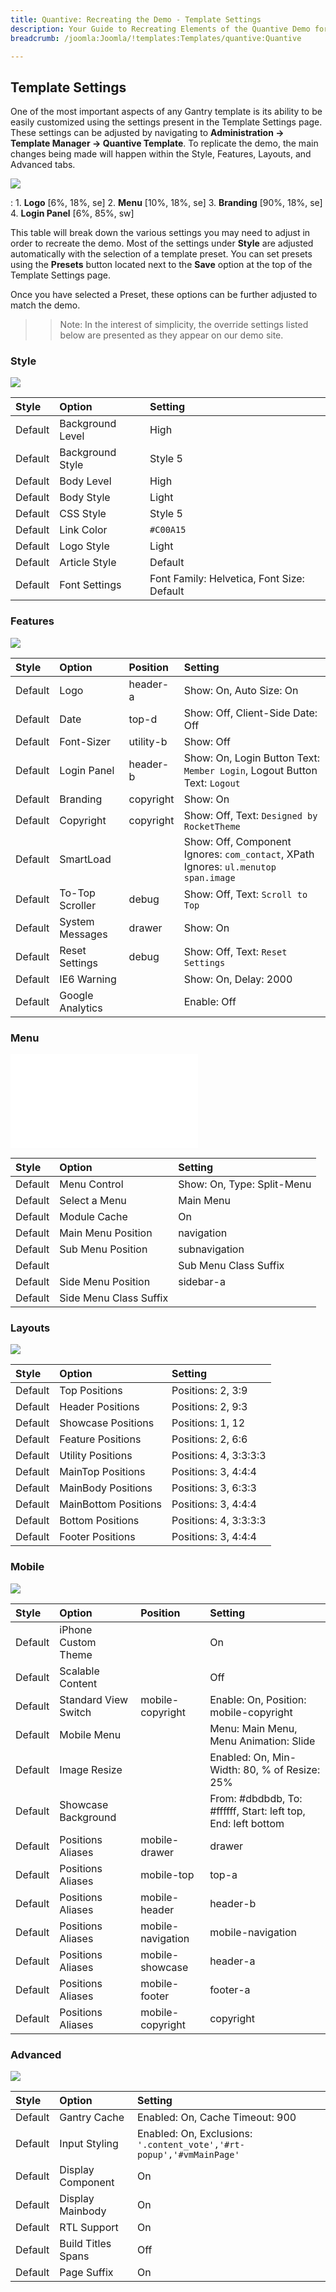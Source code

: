 ```yaml
---
title: Quantive: Recreating the Demo - Template Settings
description: Your Guide to Recreating Elements of the Quantive Demo for Joomla
breadcrumb: /joomla:Joomla/!templates:Templates/quantive:Quantive

---
```


Template Settings
-----
One of the most important aspects of any Gantry template is its ability to be easily customized using the settings present in the Template Settings page. These settings can be adjusted by navigating to **Administration -> Template Manager -> Quantive Template**. To replicate the demo, the main changes being made will happen within the Style, Features, Layouts, and Advanced tabs.

![][template2]

:   1. **Logo** [6%, 18%, se]
    2. **Menu** [10%, 18%, se]
    3. **Branding** [90%, 18%, se]
    4. **Login Panel** [6%, 85%, sw]

This table will break down the various settings you may need to adjust in order to recreate the demo. Most of the settings under **Style** are adjusted automatically with the selection of a template preset. You can set presets using the **Presets** button located next to the **Save** option at the top of the Template Settings page.

Once you have selected a Preset, these options can be further adjusted to match the demo.

>> Note: In the interest of simplicity, the override settings listed below are presented as they appear on our demo site.

### Style

![][styles]

| Style   | Option           | Setting                                    |  
| :------ | :--------------- | :----------------------------------------- |  
| Default | Background Level | High                                       |  
| Default | Background Style | Style 5                                    |  
| Default | Body Level       | High                                       |  
| Default | Body Style       | Light                                      |  
| Default | CSS Style        | Style 5                                    |  
| Default | Link Color       | `#C00A15`                                  |  
| Default | Logo Style       | Light                                      |  
| Default | Article Style    | Default                                    |  
| Default | Font Settings    | Font Family: Helvetica, Font Size: Default |  

### Features

![][features]

| Style   | Option           | Position  | Setting                                                                             |  
| :------ | :--------------- | :-------- | :---------------------------------------------------------------------------------- |  
| Default | Logo             | header-a  | Show: On, Auto Size: On                                                             |  
| Default | Date             | top-d     | Show: Off, Client-Side Date: Off                                                    |  
| Default | Font-Sizer       | utility-b | Show: Off                                                                           |  
| Default | Login Panel      | header-b  | Show: On, Login Button Text: `Member Login`, Logout Button Text: `Logout`           |  
| Default | Branding         | copyright | Show: On                                                                            |  
| Default | Copyright        | copyright | Show: Off, Text: `Designed by RocketTheme`                                          |  
| Default | SmartLoad        |           | Show: Off, Component Ignores: `com_contact`, XPath Ignores: `ul.menutop span.image` |  
| Default | To-Top Scroller  | debug     | Show: Off, Text: `Scroll to Top`                                                    |  
| Default | System Messages  | drawer    | Show: On                                                                            |  
| Default | Reset Settings   | debug     | Show: Off, Text: `Reset Settings`                                                   |  
| Default | IE6 Warning      |           | Show: On, Delay: 2000                                                               |  
| Default | Google Analytics |           | Enable: Off                                                                         |  


### Menu

![][menu]

| Style   | Option                 | Setting                    |  
| :------ | :--------------------- | :------------------------- |  
| Default | Menu Control           | Show: On, Type: Split-Menu |  
| Default | Select a Menu          | Main Menu                  |  
| Default | Module Cache           | On                         |  
| Default | Main Menu Position     | navigation                 |  
| Default | Sub Menu Position      | subnavigation              |  
| Default |                        | Sub Menu Class Suffix      |  
| Default | Side Menu Position     | sidebar-a                  |  
| Default | Side Menu Class Suffix |                            |  

### Layouts

![][layouts]

| Style   | Option               | Setting               |  
| :------ | :------------------- | :-------------------- |  
| Default | Top Positions        | Positions: 2, 3:9     |  
| Default | Header Positions     | Positions: 2, 9:3     |  
| Default | Showcase Positions   | Positions: 1, 12      |  
| Default | Feature Positions    | Positions: 2, 6:6     |  
| Default | Utility Positions    | Positions: 4, 3:3:3:3 |  
| Default | MainTop Positions    | Positions: 3, 4:4:4   |  
| Default | MainBody Positions   | Positions: 3, 6:3:3   |  
| Default | MainBottom Positions | Positions: 3, 4:4:4   |  
| Default | Bottom Positions     | Positions: 4, 3:3:3:3 |  
| Default | Footer Positions     | Positions: 3, 4:4:4   |  

### Mobile

![][mobile]

| Style   | Option               | Position          | Setting                                                       |  
| :------ | :------------------- | :---------------- | :------------------------------------------------------------ |  
| Default | iPhone Custom Theme  |                   | On                                                            |  
| Default | Scalable Content     |                   | Off                                                           |  
| Default | Standard View Switch | mobile-copyright  | Enable: On, Position: mobile-copyright                        |  
| Default | Mobile Menu          |                   | Menu: Main Menu, Menu Animation: Slide                        |  
| Default | Image Resize         |                   | Enabled: On, Min-Width: 80, % of Resize: 25%                  |  
| Default | Showcase Background  |                   | From: #dbdbdb, To: #ffffff, Start: left top, End: left bottom |  
| Default | Positions Aliases    | mobile-drawer     | drawer                                                        |  
| Default | Positions Aliases    | mobile-top        | top-a                                                         |  
| Default | Positions Aliases    | mobile-header     | header-b                                                      |  
| Default | Positions Aliases    | mobile-navigation | mobile-navigation                                             |  
| Default | Positions Aliases    | mobile-showcase   | header-a                                                      |  
| Default | Positions Aliases    | mobile-footer     | footer-a                                                      |  
| Default | Positions Aliases    | mobile-copyright  | copyright                                                     |  

### Advanced

![][advanced]

| Style   | Option             | Setting                                                              |  
| :------ | :----------------- | :------------------------------------------------------------------- |  
| Default | Gantry Cache       | Enabled: On, Cache Timeout: 900                                      |  
| Default | Input Styling      | Enabled: On, Exclusions: `'.content_vote','#rt-popup','#vmMainPage'` |  
| Default | Display Component  | On                                                                   |  
| Default | Display Mainbody   | On                                                                   |  
| Default | RTL Support        | On                                                                   |  
| Default | Build Titles Spans | Off                                                                  |  
| Default | Page Suffix        | On                                                                   |  

[menu]: ../../start/menu.md
[Style]: http://www.gantry-framework.org/documentation/joomla/configure
[template2]: assets/quantive2.jpeg
[styles]: assets/setstyle.jpeg
[features]: assets/setfeatures.jpeg
[menu]: assets/setmenu.jpeg
[layouts]: assets/setlayouts.jpeg
[mobile]: assets/setmobile.jpeg
[advanced]: assets/setadvanced.jpeg
